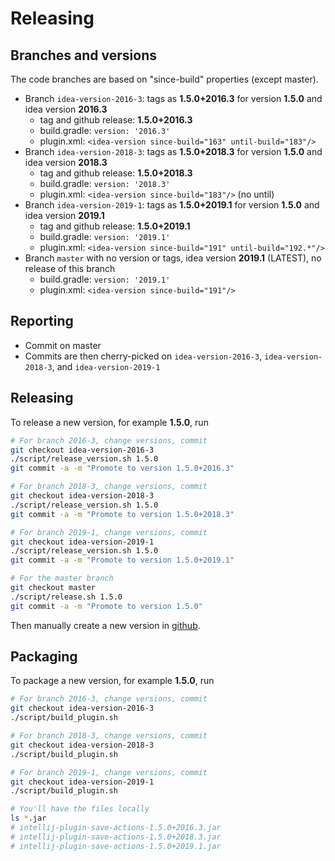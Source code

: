# Releasing

## Branches and versions

The code branches are based on "since-build" properties (except master).

- Branch `idea-version-2016-3`: tags as **1.5.0+2016.3** for version **1.5.0** and idea version **2016.3**
    - tag and github release: **1.5.0+2016.3**
    - build.gradle: `version: '2016.3'`
    - plugin.xml: `<idea-version since-build="163" until-build="183"/>`
- Branch `idea-version-2018-3`: tags as **1.5.0+2018.3** for version **1.5.0** and idea version **2018.3**
    - tag and github release: **1.5.0+2018.3**
    - build.gradle: `version: '2018.3'`
    - plugin.xml: `<idea-version since-build="183"/>` (no until)
- Branch `idea-version-2019-1`: tags as **1.5.0+2019.1** for version **1.5.0** and idea version **2019.1**
    - tag and github release: **1.5.0+2019.1**
    - build.gradle: `version: '2019.1'`
    - plugin.xml: `<idea-version since-build="191" until-build="192.*"/>`
- Branch `master` with no version or tags, idea version **2019.1** (LATEST), no release of this branch
    - build.gradle: `version: '2019.1'`
    - plugin.xml: `<idea-version since-build="191"/>`

## Reporting

- Commit on master
- Commits are then cherry-picked on `idea-version-2016-3`, `idea-version-2018-3`, and `idea-version-2019-1`

## Releasing

To release a new version, for example **1.5.0**, run

```bash
# For branch 2016-3, change versions, commit
git checkout idea-version-2016-3
./script/release_version.sh 1.5.0
git commit -a -m "Promote to version 1.5.0+2016.3"

# For branch 2018-3, change versions, commit
git checkout idea-version-2018-3
./script/release_version.sh 1.5.0
git commit -a -m "Promote to version 1.5.0+2018.3"

# For branch 2019-1, change versions, commit
git checkout idea-version-2019-1
./script/release_version.sh 1.5.0
git commit -a -m "Promote to version 1.5.0+2019.1"

# For the master branch
git checkout master
./script/release.sh 1.5.0
git commit -a -m "Promote to version 1.5.0"
```

Then manually create a new version in [github](https://github.com/dubreuia/intellij-plugin-save-actions/releases/new).

## Packaging

To package a new version, for example **1.5.0**, run

```bash
# For branch 2016-3, change versions, commit
git checkout idea-version-2016-3
./script/build_plugin.sh

# For branch 2018-3, change versions, commit
git checkout idea-version-2018-3
./script/build_plugin.sh

# For branch 2019-1, change versions, commit
git checkout idea-version-2019-1
./script/build_plugin.sh

# You'll have the files locally
ls *.jar
# intellij-plugin-save-actions-1.5.0+2016.3.jar
# intellij-plugin-save-actions-1.5.0+2018.3.jar
# intellij-plugin-save-actions-1.5.0+2019.1.jar
```



